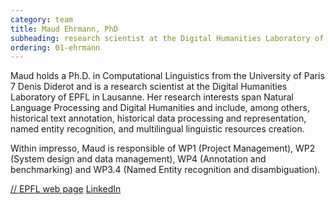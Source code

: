 ```yaml
---
category: team
title: Maud Ehrmann, PhD
subheading: research scientist at the Digital Humanities Laboratory of EPFL in Lausanne
ordering: 01-ehrmann
---
```


Maud holds a Ph.D. in Computational Linguistics from the University of Paris 7 Denis Diderot and is a research scientist at the Digital Humanities Laboratory of EPFL in Lausanne. Her research interests span Natural Language Processing and Digital Humanities and include, among others, historical text annotation, historical data processing and representation, named entity recognition, and multilingual linguistic resources creation.


Within impresso, Maud is responsible of WP1 (Project Management), WP2 (System design and data management), WP4 (Annotation and benchmarking) and WP3.4 (Named Entity recognition and disambiguation).

[// EPFL web page](https://people.epfl.ch/maud.ehrmann?lang=en) [LinkedIn](https://www.linkedin.com/in/maudehrmann)